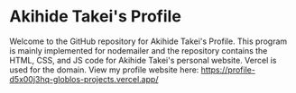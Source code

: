 # Akihide Takei's Profile
Welcome to the GitHub repository for Akihide Takei's Profile. This program is mainly implemented for nodemailer and the repository contains the HTML, CSS, and JS code for Akihide Takei's personal website. Vercel is used for the domain. View my profile website here: https://profile-d5x00j3hq-globlos-projects.vercel.app/
